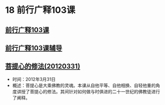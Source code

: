 # 18 前行广释103课

## [前行广释103课](https://huidengchanxiu.net/refs/qxgs/qxgs-09ptx#前行广释第103课)

## [前行广释103课辅导](https://huidengchanxiu.net/refs/qxgs/fudao/qxgsfd-09ptx#前行广释第103课辅导)

## [菩提心的修法(20120331)](https://www.fohuifayu.com/index.php/huideng-jiangtang/fofa-jianxiu/puti-xin/747-l12014)

- 时间：2012年3月31日
- 概述：菩提心是大乘佛教的灵魂。本课从自他平等、自他相换、自轻他重的角度讲授了菩提心的修法。其间针对如何做与时俱进的二十一世纪的佛教徒进行了阐释。